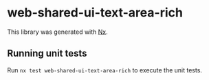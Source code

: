 # web-shared-ui-text-area-rich

This library was generated with [Nx](https://nx.dev).

## Running unit tests

Run `nx test web-shared-ui-text-area-rich` to execute the unit tests.
